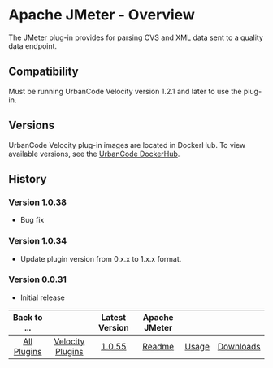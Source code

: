 
# Apache JMeter - Overview


The JMeter plug-in provides for parsing CVS and XML data sent to a quality data endpoint.


## Compatibility

Must be running UrbanCode Velocity version 1.2.1 and later to use the plug-in.

## Versions

UrbanCode Velocity plug-in images are located in DockerHub. To view available versions, see the [UrbanCode
DockerHub](https://hub.docker.com/r/urbancode/ucv-ext-jmeter/tags).

## History

### Version 1.0.38

* Bug fix


### Version 1.0.34

* Update plugin version from 0.x.x to 1.x.x format.

### Version 0.0.31

* Initial release

|Back to ...||Latest Version|Apache JMeter |||
| :---: | :---: | :---: | :---: | :---: | :---: |
|[All Plugins](../../index.md)|[Velocity Plugins](../README.md)|[1.0.55](https://raw.githubusercontent.com/UrbanCode/IBM-UCV-PLUGINS/main/files/ucv-ext-jmeter/ucv-ext-jmeter-1.0.55.tar.zip)|[Readme](README.md)|[Usage](usage.md)|[Downloads](downloads.md)|
